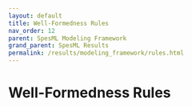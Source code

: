 ```yaml
---
layout: default
title: Well-Formedness Rules
nav_order: 12
parent: SpesML Modeling Framework
grand_parent: SpesML Results
permalink: /results/modeling_framework/rules.html
---
```

# Well-Formedness Rules
